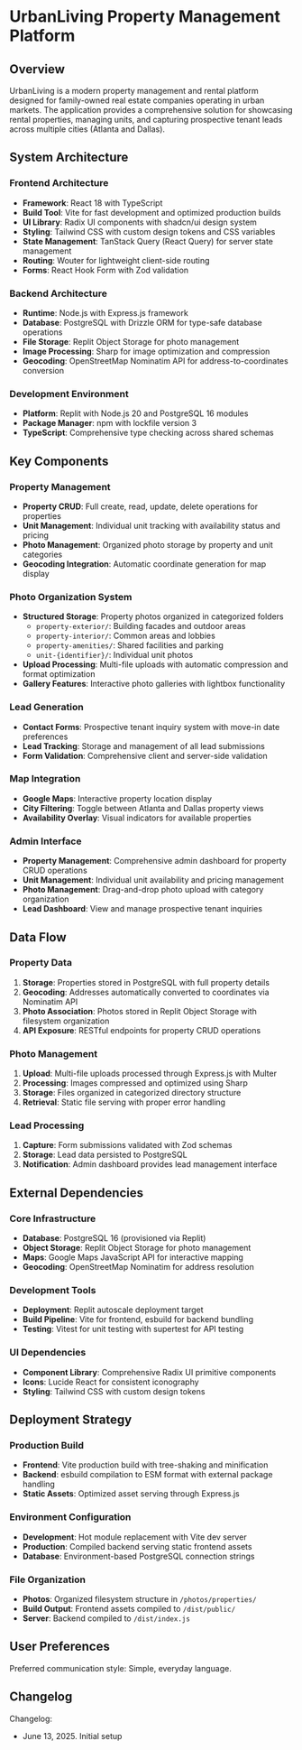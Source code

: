 # UrbanLiving Property Management Platform

## Overview

UrbanLiving is a modern property management and rental platform designed for family-owned real estate companies operating in urban markets. The application provides a comprehensive solution for showcasing rental properties, managing units, and capturing prospective tenant leads across multiple cities (Atlanta and Dallas).

## System Architecture

### Frontend Architecture
- **Framework**: React 18 with TypeScript
- **Build Tool**: Vite for fast development and optimized production builds
- **UI Library**: Radix UI components with shadcn/ui design system
- **Styling**: Tailwind CSS with custom design tokens and CSS variables
- **State Management**: TanStack Query (React Query) for server state management
- **Routing**: Wouter for lightweight client-side routing
- **Forms**: React Hook Form with Zod validation

### Backend Architecture
- **Runtime**: Node.js with Express.js framework
- **Database**: PostgreSQL with Drizzle ORM for type-safe database operations
- **File Storage**: Replit Object Storage for photo management
- **Image Processing**: Sharp for image optimization and compression
- **Geocoding**: OpenStreetMap Nominatim API for address-to-coordinates conversion

### Development Environment
- **Platform**: Replit with Node.js 20 and PostgreSQL 16 modules
- **Package Manager**: npm with lockfile version 3
- **TypeScript**: Comprehensive type checking across shared schemas

## Key Components

### Property Management
- **Property CRUD**: Full create, read, update, delete operations for properties
- **Unit Management**: Individual unit tracking with availability status and pricing
- **Photo Management**: Organized photo storage by property and unit categories
- **Geocoding Integration**: Automatic coordinate generation for map display

### Photo Organization System
- **Structured Storage**: Property photos organized in categorized folders
  - `property-exterior/`: Building facades and outdoor areas
  - `property-interior/`: Common areas and lobbies
  - `property-amenities/`: Shared facilities and parking
  - `unit-{identifier}/`: Individual unit photos
- **Upload Processing**: Multi-file uploads with automatic compression and format optimization
- **Gallery Features**: Interactive photo galleries with lightbox functionality

### Lead Generation
- **Contact Forms**: Prospective tenant inquiry system with move-in date preferences
- **Lead Tracking**: Storage and management of all lead submissions
- **Form Validation**: Comprehensive client and server-side validation

### Map Integration
- **Google Maps**: Interactive property location display
- **City Filtering**: Toggle between Atlanta and Dallas property views
- **Availability Overlay**: Visual indicators for available properties

### Admin Interface
- **Property Management**: Comprehensive admin dashboard for property CRUD operations
- **Unit Management**: Individual unit availability and pricing management
- **Photo Management**: Drag-and-drop photo upload with category organization
- **Lead Dashboard**: View and manage prospective tenant inquiries

## Data Flow

### Property Data
1. **Storage**: Properties stored in PostgreSQL with full property details
2. **Geocoding**: Addresses automatically converted to coordinates via Nominatim API
3. **Photo Association**: Photos stored in Replit Object Storage with filesystem organization
4. **API Exposure**: RESTful endpoints for property CRUD operations

### Photo Management
1. **Upload**: Multi-file uploads processed through Express.js with Multer
2. **Processing**: Images compressed and optimized using Sharp
3. **Storage**: Files organized in categorized directory structure
4. **Retrieval**: Static file serving with proper error handling

### Lead Processing
1. **Capture**: Form submissions validated with Zod schemas
2. **Storage**: Lead data persisted to PostgreSQL
3. **Notification**: Admin dashboard provides lead management interface

## External Dependencies

### Core Infrastructure
- **Database**: PostgreSQL 16 (provisioned via Replit)
- **Object Storage**: Replit Object Storage for photo management
- **Maps**: Google Maps JavaScript API for interactive mapping
- **Geocoding**: OpenStreetMap Nominatim for address resolution

### Development Tools
- **Deployment**: Replit autoscale deployment target
- **Build Pipeline**: Vite for frontend, esbuild for backend bundling
- **Testing**: Vitest for unit testing with supertest for API testing

### UI Dependencies
- **Component Library**: Comprehensive Radix UI primitive components
- **Icons**: Lucide React for consistent iconography
- **Styling**: Tailwind CSS with custom design tokens

## Deployment Strategy

### Production Build
- **Frontend**: Vite production build with tree-shaking and minification
- **Backend**: esbuild compilation to ESM format with external package handling
- **Static Assets**: Optimized asset serving through Express.js

### Environment Configuration
- **Development**: Hot module replacement with Vite dev server
- **Production**: Compiled backend serving static frontend assets
- **Database**: Environment-based PostgreSQL connection strings

### File Organization
- **Photos**: Organized filesystem structure in `/photos/properties/`
- **Build Output**: Frontend assets compiled to `/dist/public/`
- **Server**: Backend compiled to `/dist/index.js`

## User Preferences

Preferred communication style: Simple, everyday language.

## Changelog

Changelog:
- June 13, 2025. Initial setup